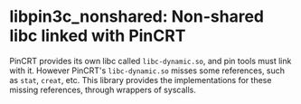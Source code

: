libpin3c_nonshared: Non-shared libc linked with PinCRT
======================================================

PinCRT provides its own libc called `libc-dynamic.so`, and pin tools must link
with it. However PinCRT's `libc-dynamic.so` misses some references, such as
`stat`, `creat`, etc. This library provides the implementations for these
missing references, through wrappers of syscalls.
